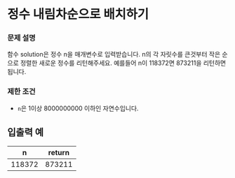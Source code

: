 # 정수 내림차순으로 배치하기

### 문제 설명

함수 solution은 정수 n을 매개변수로 입력받습니다. n의 각 자릿수를 큰것부터 작은 순으로 정렬한 새로운 정수를 리턴해주세요. 예를들어 n이 118372면 873211을 리턴하면 됩니다.

### 제한 조건

- `n`은 1이상 8000000000 이하인 자연수입니다.

## 입출력 예

|   n    | return |
| :----: | :----: |
| 118372 | 873211 |
